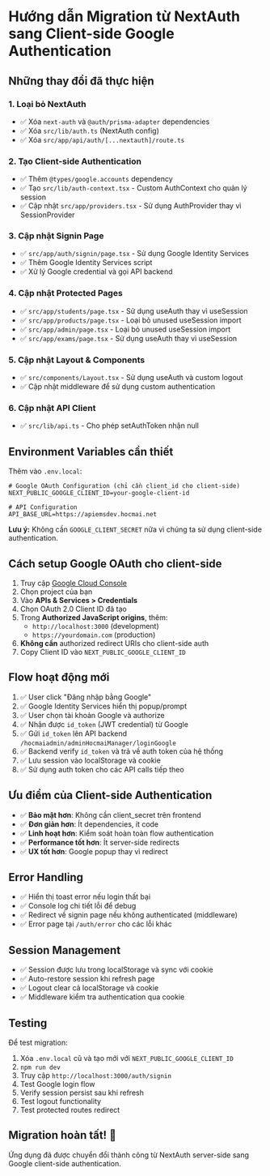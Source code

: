 # Hướng dẫn Migration từ NextAuth sang Client-side Google Authentication

## Những thay đổi đã thực hiện

### 1. Loại bỏ NextAuth
- ✅ Xóa `next-auth` và `@auth/prisma-adapter` dependencies
- ✅ Xóa `src/lib/auth.ts` (NextAuth config)
- ✅ Xóa `src/app/api/auth/[...nextauth]/route.ts`

### 2. Tạo Client-side Authentication
- ✅ Thêm `@types/google.accounts` dependency
- ✅ Tạo `src/lib/auth-context.tsx` - Custom AuthContext cho quản lý session
- ✅ Cập nhật `src/app/providers.tsx` - Sử dụng AuthProvider thay vì SessionProvider

### 3. Cập nhật Signin Page
- ✅ `src/app/auth/signin/page.tsx` - Sử dụng Google Identity Services
- ✅ Thêm Google Identity Services script
- ✅ Xử lý Google credential và gọi API backend

### 4. Cập nhật Protected Pages
- ✅ `src/app/students/page.tsx` - Sử dụng useAuth thay vì useSession
- ✅ `src/app/products/page.tsx` - Loại bỏ unused useSession import
- ✅ `src/app/admin/page.tsx` - Loại bỏ unused useSession import
- ✅ `src/app/exams/page.tsx` - Sử dụng useAuth thay vì useSession

### 5. Cập nhật Layout & Components
- ✅ `src/components/Layout.tsx` - Sử dụng useAuth và custom logout
- ✅ Cập nhật middleware để sử dụng custom authentication

### 6. Cập nhật API Client
- ✅ `src/lib/api.ts` - Cho phép setAuthToken nhận null

## Environment Variables cần thiết

Thêm vào `.env.local`:

```env
# Google OAuth Configuration (chỉ cần client_id cho client-side)
NEXT_PUBLIC_GOOGLE_CLIENT_ID=your-google-client-id

# API Configuration  
API_BASE_URL=https://apiemsdev.hocmai.net
```

**Lưu ý:** Không cần `GOOGLE_CLIENT_SECRET` nữa vì chúng ta sử dụng client-side authentication.

## Cách setup Google OAuth cho client-side

1. Truy cập [Google Cloud Console](https://console.cloud.google.com/)
2. Chọn project của bạn
3. Vào **APIs & Services > Credentials**
4. Chọn OAuth 2.0 Client ID đã tạo
5. Trong **Authorized JavaScript origins**, thêm:
   - `http://localhost:3000` (development)
   - `https://yourdomain.com` (production)
6. **Không cần** authorized redirect URIs cho client-side auth
7. Copy Client ID vào `NEXT_PUBLIC_GOOGLE_CLIENT_ID`

## Flow hoạt động mới

1. ✅ User click "Đăng nhập bằng Google" 
2. ✅ Google Identity Services hiển thị popup/prompt
3. ✅ User chọn tài khoản Google và authorize
4. ✅ Nhận được `id_token` (JWT credential) từ Google
5. ✅ Gửi `id_token` lên API backend `/hocmaiadmin/adminHocmaiManager/loginGoogle`
6. ✅ Backend verify `id_token` và trả về auth token của hệ thống
7. ✅ Lưu session vào localStorage và cookie
8. ✅ Sử dụng auth token cho các API calls tiếp theo

## Ưu điểm của Client-side Authentication

- ✅ **Bảo mật hơn**: Không cần client_secret trên frontend
- ✅ **Đơn giản hơn**: Ít dependencies, ít code
- ✅ **Linh hoạt hơn**: Kiểm soát hoàn toàn flow authentication
- ✅ **Performance tốt hơn**: Ít server-side redirects
- ✅ **UX tốt hơn**: Google popup thay vì redirect

## Error Handling

- ✅ Hiển thị toast error nếu login thất bại
- ✅ Console log chi tiết lỗi để debug
- ✅ Redirect về signin page nếu không authenticated (middleware)
- ✅ Error page tại `/auth/error` cho các lỗi khác

## Session Management

- ✅ Session được lưu trong localStorage và sync với cookie
- ✅ Auto-restore session khi refresh page
- ✅ Logout clear cả localStorage và cookie
- ✅ Middleware kiểm tra authentication qua cookie

## Testing

Để test migration:

1. Xóa `.env.local` cũ và tạo mới với `NEXT_PUBLIC_GOOGLE_CLIENT_ID`
2. `npm run dev`
3. Truy cập `http://localhost:3000/auth/signin`
4. Test Google login flow
5. Verify session persist sau khi refresh
6. Test logout functionality
7. Test protected routes redirect

## Migration hoàn tất! 🎉

Ứng dụng đã được chuyển đổi thành công từ NextAuth server-side sang Google client-side authentication.
